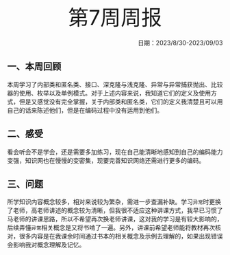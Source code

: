 

<center><font size="10">第7周周报</font></center><br/>
<div>
    <div align="right">日期：2023/8/30-2023/09/03</div>
</div>



## 一、本周回顾

本周学习了内部类和匿名类、接口、深克隆与浅克隆、异常与异常捕获抛出、比较器的使用、枚举以及单例模式。对于上述内容来说，我知道它们的定义及使用方式，但是又感觉没有完全掌握，关于内部类和匿名类，它们的定义我清楚且可以用自己的话来陈述他们，但是在编码过程中没有运用到他们。

## 二、感受

看会听会不是学会，还是需要多加练习，现在自己能清晰地感知到自己的编码能力变强，知识网也在慢慢的变密集，现要完善知识网络还需进行更多的编码。

## 三、问题

所学知识内容概念较多，相对来说较为繁杂，需进一步查漏补缺。学习`异常`时更换了老师，高老师讲述的概念较为清晰，但我很不适应这种讲课方式，我早已习惯了马老师的讲课思路，所以不希望再次换老师讲课，这对我的学习是有较大影响的，后续弄懂`异常`相关概念是又将书啃了一遍。另外，讲课前希望老师能将教材再次核对，很多内容是在我课余时间通过书本的相关概念及示例去理解的，如果出现错误会影响我对概念理解及记忆。